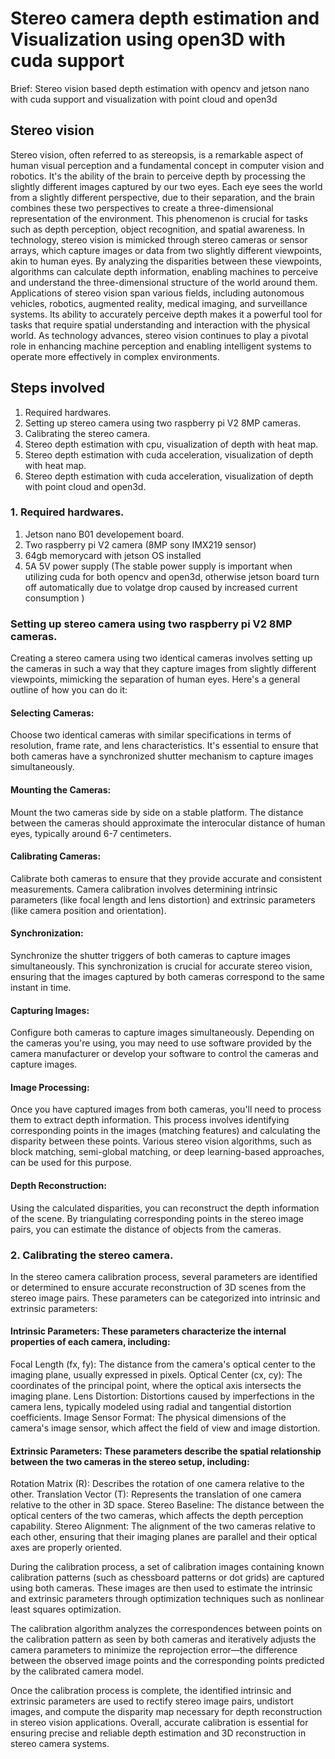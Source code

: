 # Stereo camera depth estimation and Visualization using open3D with cuda support
Brief: Stereo vision based depth estimation with opencv and jetson nano with cuda support and visualization with point cloud and open3d

## Stereo vision

Stereo vision, often referred to as stereopsis, is a remarkable aspect of human visual perception and a fundamental concept in computer vision and robotics. It's the ability of the brain to perceive depth by processing the slightly different images captured by our two eyes. Each eye sees the world from a slightly different perspective, due to their separation, and the brain combines these two perspectives to create a three-dimensional representation of the environment.
This phenomenon is crucial for tasks such as depth perception, object recognition, and spatial awareness. In technology, stereo vision is mimicked through stereo cameras or sensor arrays, which capture images or data from two slightly different viewpoints, akin to human eyes. By analyzing the disparities between these viewpoints, algorithms can calculate depth information, enabling machines to perceive and understand the three-dimensional structure of the world around them.
Applications of stereo vision span various fields, including autonomous vehicles, robotics, augmented reality, medical imaging, and surveillance systems. Its ability to accurately perceive depth makes it a powerful tool for tasks that require spatial understanding and interaction with the physical world. As technology advances, stereo vision continues to play a pivotal role in enhancing machine perception and enabling intelligent systems to operate more effectively in complex environments.

## Steps involved
1. Required hardwares.
2. Setting up stereo camera using two raspberry pi V2 8MP cameras.
3. Calibrating the stereo camera.
4. Stereo depth estimation with cpu, visualization of depth with heat map.
5. Stereo depth estimation with cuda acceleration, visualization of depth with heat map.
6. Stereo depth estimation with cuda acceleration, visualization of depth with point cloud and open3d.

### 1. Required hardwares.
1. Jetson nano B01 developement board.
2. Two raspberry pi V2 camera (8MP sony IMX219 sensor)
3. 64gb memorycard with jetson OS installed
4. 5A 5V power supply (The stable power supply is important when utilizing cuda for both opencv and open3d, otherwise jetson board turn off automatically due to volatge drop caused by increased current consumption )

### Setting up stereo camera using two raspberry pi V2 8MP cameras.
Creating a stereo camera using two identical cameras involves setting up the cameras in such a way that they capture images from slightly different viewpoints, mimicking the separation of human eyes. Here's a general outline of how you can do it:

#### Selecting Cameras: 
Choose two identical cameras with similar specifications in terms of resolution, frame rate, and lens characteristics. It's essential to ensure that both cameras have a synchronized shutter mechanism to capture images simultaneously.
#### Mounting the Cameras: 
Mount the two cameras side by side on a stable platform. The distance between the cameras should approximate the interocular distance of human eyes, typically around 6-7 centimeters.
#### Calibrating Cameras:
Calibrate both cameras to ensure that they provide accurate and consistent measurements. Camera calibration involves determining intrinsic parameters (like focal length and lens distortion) and extrinsic parameters (like camera position and orientation).
#### Synchronization: 
Synchronize the shutter triggers of both cameras to capture images simultaneously. This synchronization is crucial for accurate stereo vision, ensuring that the images captured by both cameras correspond to the same instant in time.
#### Capturing Images: 
Configure both cameras to capture images simultaneously. Depending on the cameras you're using, you may need to use software provided by the camera manufacturer or develop your software to control the cameras and capture images.
#### Image Processing: 
Once you have captured images from both cameras, you'll need to process them to extract depth information. This process involves identifying corresponding points in the images (matching features) and calculating the disparity between these points. Various stereo vision algorithms, such as block matching, semi-global matching, or deep learning-based approaches, can be used for this purpose.
#### Depth Reconstruction: 
Using the calculated disparities, you can reconstruct the depth information of the scene. By triangulating corresponding points in the stereo image pairs, you can estimate the distance of objects from the cameras.

### 2. Calibrating the stereo camera.
In the stereo camera calibration process, several parameters are identified or determined to ensure accurate reconstruction of 3D scenes from the stereo image pairs. These parameters can be categorized into intrinsic and extrinsic parameters:

#### Intrinsic Parameters: These parameters characterize the internal properties of each camera, including:
Focal Length (fx, fy): The distance from the camera's optical center to the imaging plane, usually expressed in pixels. 
Optical Center (cx, cy): The coordinates of the principal point, where the optical axis intersects the imaging plane.
Lens Distortion: Distortions caused by imperfections in the camera lens, typically modeled using radial and tangential distortion coefficients.
Image Sensor Format: The physical dimensions of the camera's image sensor, which affect the field of view and image distortion.
#### Extrinsic Parameters: These parameters describe the spatial relationship between the two cameras in the stereo setup, including:
Rotation Matrix (R): Describes the rotation of one camera relative to the other.
Translation Vector (T): Represents the translation of one camera relative to the other in 3D space.
Stereo Baseline: The distance between the optical centers of the two cameras, which affects the depth perception capability.
Stereo Alignment: The alignment of the two cameras relative to each other, ensuring that their imaging planes are parallel and their optical axes are properly oriented.

During the calibration process, a set of calibration images containing known calibration patterns (such as chessboard patterns or dot grids) are captured using both cameras. These images are then used to estimate the intrinsic and extrinsic parameters through optimization techniques such as nonlinear least squares optimization.

The calibration algorithm analyzes the correspondences between points on the calibration pattern as seen by both cameras and iteratively adjusts the camera parameters to minimize the reprojection error—the difference between the observed image points and the corresponding points predicted by the calibrated camera model.

Once the calibration process is complete, the identified intrinsic and extrinsic parameters are used to rectify stereo image pairs, undistort images, and compute the disparity map necessary for depth reconstruction in stereo vision applications. Overall, accurate calibration is essential for ensuring precise and reliable depth estimation and 3D reconstruction in stereo camera systems.
